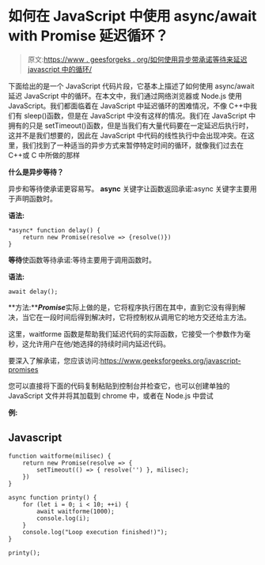# 如何在 JavaScript 中使用 async/await with Promise 延迟循环？

> 原文:[https://www . geesforgeks . org/如何使用异步带承诺等待来延迟 javascript 中的循环/](https://www.geeksforgeeks.org/how-to-delay-a-loop-in-javascript-using-async-await-with-promise/)

下面给出的是一个 JavaScript 代码片段，它基本上描述了如何使用 async/await 延迟 JavaScript 中的循环。在本文中，我们通过网络浏览器或 Node.js 使用 JavaScript。我们都面临着在 JavaScript 中延迟循环的困难情况，不像 C++中我们有 sleep()函数，但是在 JavaScript 中没有这样的情况。我们在 JavaScript 中拥有的只是 setTimeout()函数，但是当我们有大量代码要在一定延迟后执行时，这并不是我们想要的，因此在 JavaScript 中代码的线性执行中会出现冲突。在这里，我们找到了一种适当的异步方式来暂停特定时间的循环，就像我们过去在 C++或 C 中所做的那样

**什么是异步等待？**

异步和等待使承诺更容易写。 **async** 关键字让函数返回承诺:async 关键字主要用于声明函数时。

**语法:**

```
*async* function delay() {
    return new Promise(resolve => {resolve()})
}
```

**等待**使函数等待承诺:等待主要用于调用函数时。

**语法:**

```
await delay();
```

**方法:*****Promise***实际上做的是，它将程序执行困在其中，直到它没有得到解决，当它在一段时间后得到解决时，它将控制权从调用它的地方交还给主方法。

这里，waitforme 函数是帮助我们延迟代码的实际函数，它接受一个参数作为毫秒，这允许用户在他/她选择的持续时间内延迟代码。

要深入了解承诺，您应该访问:https://www.geeksforgeeks.org/javascript-promises

您可以直接将下面的代码复制粘贴到控制台并检查它，也可以创建单独的 JavaScript 文件并将其加载到 chrome 中，或者在 Node.js 中尝试

**例:**

## Javascript

```
function waitforme(milisec) {
    return new Promise(resolve => {
        setTimeout(() => { resolve('') }, milisec);
    })
}

async function printy() {
    for (let i = 0; i < 10; ++i) {
        await waitforme(1000);
        console.log(i);
    }
    console.log("Loop execution finished!)");
}

printy();
```